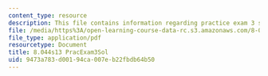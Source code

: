 ```yaml
---
content_type: resource
description: This file contains information regarding practice exam 3 solution.
file: /media/https%3A/open-learning-course-data-rc.s3.amazonaws.com/8-044-statistical-physics-i-spring-2013/9473a783d00194ca007eb22fbdb64b50_MIT8_044S14_praexam3sol_03.pdf
file_type: application/pdf
resourcetype: Document
title: 8.044s13 PracExam3Sol
uid: 9473a783-d001-94ca-007e-b22fbdb64b50
---
```

